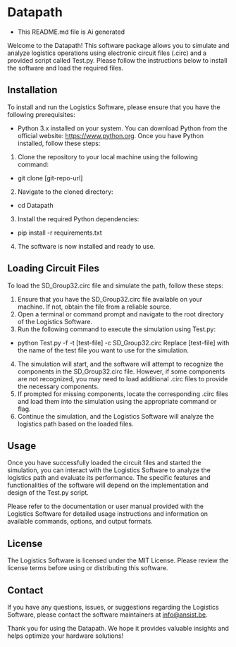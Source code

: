 # Datapath

- This README.md file is Ai generated

Welcome to the Datapath! This software package allows you to simulate and analyze logistics operations using electronic circuit files (.circ) and a provided script called Test.py. Please follow the instructions below to install the software and load the required files.

## Installation

To install and run the Logistics Software, please ensure that you have the following prerequisites:

 - Python 3.x installed on your system. You can download Python from the official website: https://www.python.org.
Once you have Python installed, follow these steps:

1. Clone the repository to your local machine using the following command:
  - git clone [git-repo-url]
2. Navigate to the cloned directory:
  - cd Datapath 
3. Install the required Python dependencies:
  - pip install -r requirements.txt
4. The software is now installed and ready to use.

## Loading Circuit Files

To load the SD_Group32.circ file and simulate the path, follow these steps:

1. Ensure that you have the SD_Group32.circ file available on your machine. If not, obtain the file from a reliable source.
2. Open a terminal or command prompt and navigate to the root directory of the Logistics Software.
3. Run the following command to execute the simulation using Test.py:
- python Test.py -f -t [test-file] -c SD_Group32.circ
Replace [test-file] with the name of the test file you want to use for the simulation.
4. The simulation will start, and the software will attempt to recognize the components in the SD_Group32.circ file. However, if some components are not recognized, you may need to load additional .circ files to provide the necessary components.
5. If prompted for missing components, locate the corresponding .circ files and load them into the simulation using the appropriate command or flag.
6. Continue the simulation, and the Logistics Software will analyze the logistics path based on the loaded files.

## Usage

Once you have successfully loaded the circuit files and started the simulation, you can interact with the Logistics Software to analyze the logistics path and evaluate its performance. The specific features and functionalities of the software will depend on the implementation and design of the Test.py script.

Please refer to the documentation or user manual provided with the Logistics Software for detailed usage instructions and information on available commands, options, and output formats.

## License

The Logistics Software is licensed under the MIT License. Please review the license terms before using or distributing this software.

## Contact

If you have any questions, issues, or suggestions regarding the Logistics Software, please contact the software maintainers at info@ansist.be.

Thank you for using the Datapath. We hope it provides valuable insights and helps optimize your hardware solutions!

